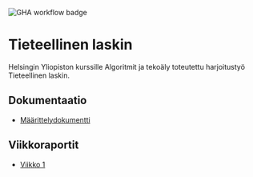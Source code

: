 ![GHA workflow badge](https://github.com/nikomakir/tira-harjoitustyo/workflows/CI/badge.svg)
# Tieteellinen laskin

Helsingin Yliopiston kurssille Algoritmit ja tekoäly toteutettu harjoitustyö Tieteellinen laskin.

##  Dokumentaatio

- [Määrittelydokumentti](./dokumentaatio/maarittelydokumentti.md)

## Viikkoraportit

- [Viikko 1](./dokumentaatio/viikkoraportit/viikkoraportti1.md)
